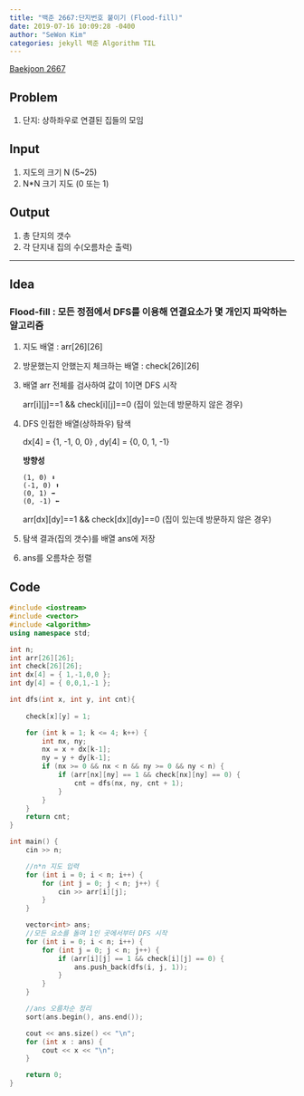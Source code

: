 ```yaml
---
title: "백준 2667:단지번호 붙이기 (Flood-fill)"
date: 2019-07-16 10:09:28 -0400
author: "SeWon Kim"
categories: jekyll 백준 Algorithm TIL
---
```


[Baekjoon 2667](https://www.acmicpc.net/problem/2667)

## Problem
  1. 단지: 상하좌우로 연결된 집들의 모임

## Input
  1. 지도의 크기 N (5~25)
  2. N*N 크기 지도 (0 또는 1)

## Output
  1. 총 단지의 갯수
  2. 각 단지내 집의 수(오름차순 출력)


---

## Idea
### Flood-fill : 모든 정점에서 DFS를 이용해 연결요소가 몇 개인지 파악하는 알고리즘
1. 지도 배열 : arr[26][26]

2. 방문했는지 안했는지 체크하는 배열 : check[26][26]

3. 배열 arr 전체를 검사하여 값이 1이면 DFS 시작

   arr[i][j]==1 && check[i][j]==0 (집이 있는데 방문하지 않은 경우)
   
4. DFS 인접한 배열(상하좌우) 탐색

   dx[4] = {1, -1, 0, 0} , dy[4] = {0, 0, 1, -1}
   
   **방향성**
   ```
   (1, 0) ⬇
   (-1, 0) ⬆
   (0, 1) ➡
   (0, -1) ⬅
   ```
   
   arr[dx][dy]==1 && check[dx][dy]==0 (집이 있는데 방문하지 않은 경우)
 
 5. 탐색 결과(집의 갯수)를 배열 ans에 저장
 
 6. ans를 오름차순 정렬
 
 
## Code
```cpp
#include <iostream>
#include <vector>
#include <algorithm>
using namespace std;

int n;
int arr[26][26];
int check[26][26];
int dx[4] = { 1,-1,0,0 };
int dy[4] = { 0,0,1,-1 };

int dfs(int x, int y, int cnt){
	
	check[x][y] = 1;

	for (int k = 1; k <= 4; k++) {
		int nx, ny;
		nx = x + dx[k-1];
		ny = y + dy[k-1];
		if (nx >= 0 && nx < n && ny >= 0 && ny < n) {
			if (arr[nx][ny] == 1 && check[nx][ny] == 0) {
				cnt = dfs(nx, ny, cnt + 1);
			}
		}
	}
	return cnt;
}

int main() {
	cin >> n;

	//n*n 지도 입력
	for (int i = 0; i < n; i++) {
		for (int j = 0; j < n; j++) {
			cin >> arr[i][j];
		}
	}

	vector<int> ans;
	//모든 요소를 돌며 1인 곳에서부터 DFS 시작
	for (int i = 0; i < n; i++) {
		for (int j = 0; j < n; j++) {
			if (arr[i][j] == 1 && check[i][j] == 0) {
				ans.push_back(dfs(i, j, 1));
			}
		}
	}

	//ans 오름차순 정리
	sort(ans.begin(), ans.end());

	cout << ans.size() << "\n";
	for (int x : ans) {
		cout << x << "\n";
	}

	return 0;
}  
```
